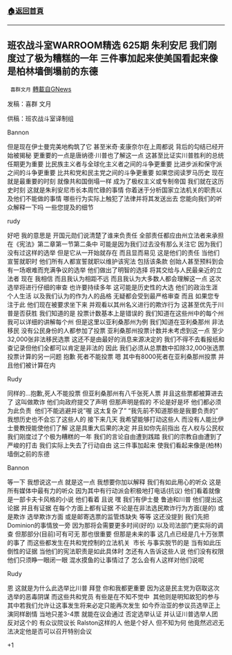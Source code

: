 ###  [:house:返回首頁](https://github.com/ourhimalayas/txt)
---

## 班农战斗室WARROOM精选 625期 朱利安尼 我们刚度过了极为糟糕的一年 三件事加起来使美国看起来像是柏林墙倒塌前的东德
` 喜群文月` [轉載自GNews](https://gnews.org/zh-hans/718265/)

发稿：喜群 文月

供稿：班农战斗室译制组

Bannon

但是现在伊士曼完美地构筑了它 甚至米奇·麦康奈尔在上周都说 背后的勾结已经开始被揭秘 更重要的一点是唐纳德·川普也了解这一点 这甚至比证实川普胜利的总统任期更为重要 比民族主义者与全球化主义者之间的斗争更重要 比进步派和保守派之间的斗争更重要 比共和党和民主党之间的斗争更重要 如果您阅读罗马历史 现在就是最重要的时刻 就像共和国倒塌一样 成为了极权主义或专制帝国 我们就在这历史时刻 这就是朱利安尼市长本周忙碌的事情 你着迷于分析国家立法机关的职责以及他们不能做的事情 哪些行为实际上触犯了法律并将其发送出去 您能向我们的听众解释一下吗 一些您提及的细节

rudy

好吧 我的意思是 开国元勋们说清楚了谁来负责任 全部责任都应由州立法者来承担在《宪法》第二章第一节第二条中 可能是因为我们过去没有那么关注它 因为我们没有过这样的选举 但是它从一开始就存在 而且显而易见 这是他们的责任 当他们宣誓就职时 他们所有人都宣誓就职以维护该宪法 包括该条款 创始人甚至预料到会有一场艰难而充满争议的选举 他们做出了明智的选择 将其交给与人民最亲近的立法者 现在 我相信 而且我认为相距不远 而且我认为大多数人都会理解这一点 这次选举将进行仔细的审查 也许要持续多年 这可能是历史性的大选 他们的政治生涯 个人生活 以及我们认为的作为人的品格 无疑都会受到最严格审查 而且 如果您专注于此 他们现在被要求坐下来 并观看以其州名义进行的欺诈行为 这甚至优先于川普是否获胜 我们知道的是 投票计数基本上是错误的 我们知道在这些州中的每个州 我可以详细的讲解每个州 但是这里以亚利桑那州为例 我们知道在亚利桑那州 非法移民 没有公民身份的人都参加了投票 亚利桑那州投票计数并未考虑到这一点 至少32,000张非法移民选票 这还不是由最好的消息来源决定的 我们不得不去看报纸和查记录但他们全都可以肯定是非法的 因此 我们必须从总票数中扣除32,000张选票 投票计算的另一问题 抱歉 死者不能投票 嗯 其中有8000死者在亚利桑那州投票 并且他们被计算在内

Rudy

同样的…抱歉,死人不能投票 但亚利桑那州有八千张死人票 并且这些票都被算进去了 这叫做欺诈 他们向政府提交了声明 但那声明是假的 不论是好是坏 他们都必须为此负责  他们不能逃避并说”喔 这太复杂了” “我先前不知道那些是我要负责的” 我想历史也不会忘了这些人的 接下来几天 我希望能够打动这些人 而没有人能比伊士曼教授能使他们了解 这是具重大后果的决定 并且如你先前指出 在人权与公民权 我们刚度过了个极为糟糕的一年 我们的言论自由遭到践踏 我们的宗教自由遭到了严峻的打击 我们实际上失去了行动自由 这三件事加起来 使我们看起来像是(柏林)墙倒之前的东德

Bannon

等一下 我想说这一点 就是这一点 我想要你加以解释 我们有如此用心的听众 这是所有媒体中最有力的听众 因为其中有行动派会积极地打电话(抗议) 他们看着就像是一部卡夫卡风格的小说 他们看着 且说 嘿 我们有伊士曼 鲁迪和川普 他们提出这论据 并且有证据 在每个方面上都有证据 不论是在非法选民欺诈行为方面(是的) 或是欺诈 选举欺诈方面 或是邮寄选票的监管炼缺失 等等 这还没提到 我们先把Dominion的事情放一旁 因为那将会需要更多时间(好的) 以及司法部门更实际的调查 但那部分(目前)可有可无 那也很重要 但那是未来的事 这几点已经是几十万张票的事了 而这些都发生在共和党控制的立法机关  市长 与事实脱节的是 当有如此压倒性的证据 当他们的宪法职责是如此具体时 怎还有人告诉这些人说 他们没有权限他们只须睁一眼闭一眼 混水摸鱼的让事情过了 怎么会有人这样对他们说呢

Rudy

恩 这就是为什么此选举比川普 拜登 你和我都更重要 因为这是民主党为窃取这次选举的恶毒阴谋 而这些共和党员 有些是在不知不觉中  其他则是明知故犯的参与其中若我们允许让这事发生将来必定只能再次发生 如今乔治亚的参议员选举正上演同样剧情 当地只差3-4票 就能在议会通过 否定选举认证 并认证川普选举人团 反对这个的 有众议院议长 Ralston这样的人 他是个好人 但不知为何 他竟然迟迟无法决定他是否可以召开特别会议

+1

